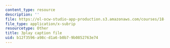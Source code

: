 ```yaml
---
content_type: resource
description: ''
file: https://ol-ocw-studio-app-production.s3.amazonaws.com/courses/18-01sc-single-variable-calculus-fall-2010/b12f3596a98cd1a6b0b79b0852763e74_BSAA0akmPEU.srt
file_type: application/x-subrip
resourcetype: Other
title: 3play caption file
uid: b12f3596-a98c-d1a6-b0b7-9b0852763e74
---
```

